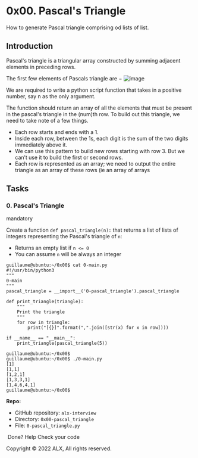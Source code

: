 0x00. Pascal's Triangle
=======================
How to generate Pascal triangle comprising od lists of list.

Introduction
------------
Pascal's triangle is a triangular array constructed by summing adjacent elements in preceding rows.

The first few elements of Pascals triangle are −
![image](https://user-images.githubusercontent.com/88405403/174070923-28bf2c7f-e632-47c1-9830-6780432bf196.png)

We are required to write a python script function that takes in a positive number, say n as the only argument.

The function should return an array of all the elements that must be present in the pascal's triangle in the (num)th row.
To build out this triangle, we need to take note of a few things.
- Each row starts and ends with a 1.
- Inside each row, between the 1s, each digit is the sum of the two digits immediately above it.
- We can use this pattern to build new rows starting with row 3. But we can’t use it to build the first or second rows.
- Each row is represented as an array; we need to output the entire triangle as an array of these rows (ie an array of arrays

Tasks
-----

### 0\. Pascal's Triangle

mandatory

Create a function `def pascal_triangle(n):` that returns a list of lists of integers representing the Pascal's triangle of `n`:

-   Returns an empty list if `n <= 0`
-   You can assume `n` will be always an integer

```
guillaume@ubuntu:~/0x00$ cat 0-main.py
#!/usr/bin/python3
"""
0-main
"""
pascal_triangle = __import__('0-pascal_triangle').pascal_triangle

def print_triangle(triangle):
    """
    Print the triangle
    """
    for row in triangle:
        print("[{}]".format(",".join([str(x) for x in row])))

if __name__ == "__main__":
    print_triangle(pascal_triangle(5))

guillaume@ubuntu:~/0x00$
guillaume@ubuntu:~/0x00$ ./0-main.py
[1]
[1,1]
[1,2,1]
[1,3,3,1]
[1,4,6,4,1]
guillaume@ubuntu:~/0x00$

```

**Repo:**

-   GitHub repository: `alx-interview`
-   Directory: `0x00-pascal_triangle`
-   File: `0-pascal_triangle.py`

 Done? Help Check your code

Copyright © 2022 ALX, All rights reserved.

